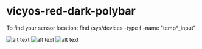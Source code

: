 # vicyos-red-dark-polybar

To find your sensor location:
find /sys/devices -type f -name "temp*_input"

![alt text](https://i.imgur.com/G28R3Qu.jpg)
![alt text](https://i.imgur.com/yxCRtW6.jpg)
![alt text](https://i.imgur.com/c3naLXT.jpg)







